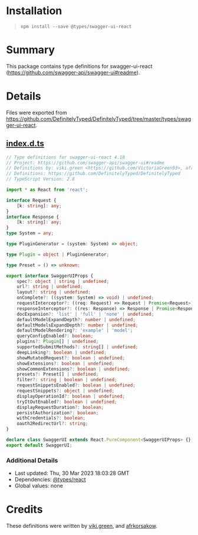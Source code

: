 # Installation
> `npm install --save @types/swagger-ui-react`

# Summary
This package contains type definitions for swagger-ui-react (https://github.com/swagger-api/swagger-ui#readme).

# Details
Files were exported from https://github.com/DefinitelyTyped/DefinitelyTyped/tree/master/types/swagger-ui-react.
## [index.d.ts](https://github.com/DefinitelyTyped/DefinitelyTyped/tree/master/types/swagger-ui-react/index.d.ts)
````ts
// Type definitions for swagger-ui-react 4.18
// Project: https://github.com/swagger-api/swagger-ui#readme
// Definitions by: viki.green <https://github.com/VictoriaGreen93>, afrkorsakow <https://github.com/afrkorsakow>
// Definitions: https://github.com/DefinitelyTyped/DefinitelyTyped
// TypeScript Version: 2.8

import * as React from 'react';

interface Request {
    [k: string]: any;
}
interface Response {
    [k: string]: any;
}
type System = any;

type PluginGenerator = (system: System) => object;

type Plugin = object | PluginGenerator;

type Preset = () => unknown;

export interface SwaggerUIProps {
    spec?: object | string | undefined;
    url?: string | undefined;
    layout?: string | undefined;
    onComplete?: ((system: System) => void) | undefined;
    requestInterceptor?: ((req: Request) => Request | Promise<Request>) | undefined;
    responseInterceptor?: ((res: Response) => Response | Promise<Response>) | undefined;
    docExpansion?: 'list' | 'full' | 'none' | undefined;
    defaultModelExpandDepth?: number | undefined;
    defaultModelsExpandDepth?: number | undefined;
    defaultModelRendering?: 'example' | 'model';
    queryConfigEnabled?: boolean;
    plugins?: Plugin[] | undefined;
    supportedSubmitMethods?: string[] | undefined;
    deepLinking?: boolean | undefined;
    showMutatedRequest?: boolean | undefined;
    showExtensions?: boolean | undefined;
    showCommonExtensions?: boolean | undefined;
    presets?: Preset[] | undefined;
    filter?: string | boolean | undefined;
    requestSnippetsEnabled?: boolean | undefined;
    requestSnippets?: object | undefined;
    displayOperationId?: boolean | undefined;
    tryItOutEnabled?: boolean | undefined;
    displayRequestDuration?: boolean;
    persistAuthorization?: boolean;
    withCredentials?: boolean;
    oauth2RedirectUrl?: string;
}

declare class SwaggerUI extends React.PureComponent<SwaggerUIProps> {}
export default SwaggerUI;

````

### Additional Details
 * Last updated: Thu, 30 Mar 2023 18:03:28 GMT
 * Dependencies: [@types/react](https://npmjs.com/package/@types/react)
 * Global values: none

# Credits
These definitions were written by [viki.green](https://github.com/VictoriaGreen93), and [afrkorsakow](https://github.com/afrkorsakow).
